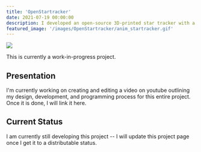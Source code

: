 ```yaml
---
title: 'OpenStartracker'
date: 2021-07-19 00:00:00
description: I developed an open-source 3D-printed star tracker with a motorized equatorial mount for full automatic latitude calibration, polaris alignment, & object tracking via onboard ML/CV.
featured_image: '/images/OpenStartracker/anim_startracker.gif'
---
```


<div class="centered">
	<img class="disp" src="/images/OpenQuadruped/anim_startracker.gif">
</div>

This is currently a work-in-progress project.

## Presentation
I'm currently working on creating and editing a video on youtube outlining my design, development, and programming process for this entire project. Once it is done, I will link it here.


## Current Status
I am currently still developing this project -- I will update this project page once I get it to a distributable status.